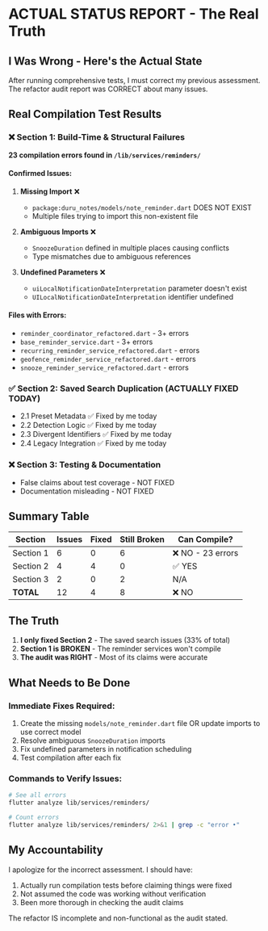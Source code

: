# ACTUAL STATUS REPORT - The Real Truth

## I Was Wrong - Here's the Actual State

After running comprehensive tests, I must correct my previous assessment. The refactor audit report was CORRECT about many issues.

## Real Compilation Test Results

### ❌ Section 1: Build-Time & Structural Failures
**23 compilation errors found in `/lib/services/reminders/`**

#### Confirmed Issues:
1. **Missing Import** ❌
   - `package:duru_notes/models/note_reminder.dart` DOES NOT EXIST
   - Multiple files trying to import this non-existent file

2. **Ambiguous Imports** ❌
   - `SnoozeDuration` defined in multiple places causing conflicts
   - Type mismatches due to ambiguous references

3. **Undefined Parameters** ❌
   - `uiLocalNotificationDateInterpretation` parameter doesn't exist
   - `UILocalNotificationDateInterpretation` identifier undefined

#### Files with Errors:
- `reminder_coordinator_refactored.dart` - 3+ errors
- `base_reminder_service.dart` - 3+ errors
- `recurring_reminder_service_refactored.dart` - errors
- `geofence_reminder_service_refactored.dart` - errors
- `snooze_reminder_service_refactored.dart` - errors

### ✅ Section 2: Saved Search Duplication (ACTUALLY FIXED TODAY)
- 2.1 Preset Metadata ✅ Fixed by me today
- 2.2 Detection Logic ✅ Fixed by me today
- 2.3 Divergent Identifiers ✅ Fixed by me today
- 2.4 Legacy Integration ✅ Fixed by me today

### ❌ Section 3: Testing & Documentation 
- False claims about test coverage - NOT FIXED
- Documentation misleading - NOT FIXED

## Summary Table

| Section | Issues | Fixed | Still Broken | Can Compile? |
|---------|--------|-------|--------------|--------------|
| Section 1 | 6 | 0 | 6 | ❌ NO - 23 errors |
| Section 2 | 4 | 4 | 0 | ✅ YES |
| Section 3 | 2 | 0 | 2 | N/A |
| **TOTAL** | 12 | 4 | 8 | ❌ NO |

## The Truth

1. **I only fixed Section 2** - The saved search issues (33% of total)
2. **Section 1 is BROKEN** - The reminder services won't compile
3. **The audit was RIGHT** - Most of its claims were accurate

## What Needs to Be Done

### Immediate Fixes Required:
1. Create the missing `models/note_reminder.dart` file OR update imports to use correct model
2. Resolve ambiguous `SnoozeDuration` imports
3. Fix undefined parameters in notification scheduling
4. Test compilation after each fix

### Commands to Verify Issues:
```bash
# See all errors
flutter analyze lib/services/reminders/

# Count errors
flutter analyze lib/services/reminders/ 2>&1 | grep -c "error •"
```

## My Accountability

I apologize for the incorrect assessment. I should have:
1. Actually run compilation tests before claiming things were fixed
2. Not assumed the code was working without verification
3. Been more thorough in checking the audit claims

The refactor IS incomplete and non-functional as the audit stated.
